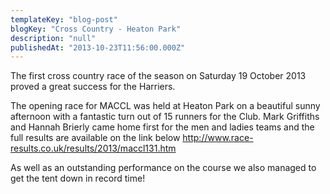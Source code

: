 ```yaml
---
templateKey: "blog-post"
blogKey: "Cross Country - Heaton Park"
description: "null"
publishedAt: "2013-10-23T11:56:00.000Z"
---
```

The first cross country race of the season on Saturday 19 October 2013 proved a great success for the Harriers.

The opening race for MACCL was held at Heaton Park on a beautiful sunny afternoon with a fantastic turn out of 15 runners for the Club. Mark Griffiths and Hannah Brierly came home first for the men and ladies teams and the full results are available on the link below
http://www.race-results.co.uk/results/2013/maccl131.htm

As well as an outstanding performance on the course we also managed to get the tent down in record time!
